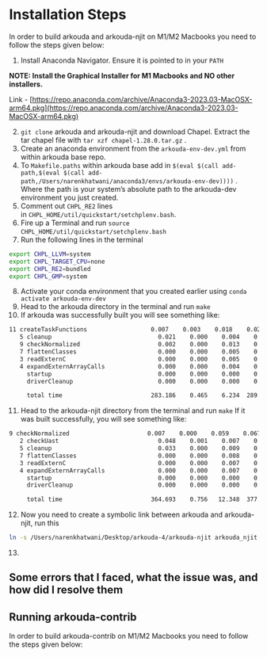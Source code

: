 # Installation Steps

In order to build arkouda and arkouda-njit on M1/M2 Macbooks you need to follow the steps given below:

1. Install Anaconda Navigator. Ensure it is pointed to in your `PATH`

**NOTE: Install the Graphical Installer for M1 Macbooks and NO other installers.**

Link - [https://repo.anaconda.com/archive/Anaconda3-2023.03-MacOSX-arm64.pkg](https://repo.anaconda.com/archive/Anaconda3-2023.03-MacOSX-arm64.pkg)

2. `git clone` arkouda and arkouda-njit and download Chapel. Extract the tar chapel file with `tar xzf chapel-1.28.0.tar.gz` .
3. Create an anaconda environment from the `arkouda-env-dev.yml` from within arkouda base repo.
4. To `Makefile.paths` within arkouda base add in `$(eval $(call add-path,$(eval $(call add-path,/Users/narenkhatwani/anaconda3/envs/arkouda-env-dev))))` . Where the path is your system’s absolute path to the arkouda-dev environment you just created.
5. Comment out `CHPL_RE2` lines in `CHPL_HOME/util/quickstart/setchplenv.bash`.
6. Fire up a Terminal and run `source CHPL_HOME/util/quickstart/setchplenv.bash` 
7. Run  the following lines in the terminal 

```bash
export CHPL_LLVM=system
export CHPL_TARGET_CPU=none
export CHPL_RE2=bundled
export CHPL_GMP=system
```

8. Activate your conda environment that you created earlier using `conda activate arkouda-env-dev` 
9. Head to the arkouda directory in the terminal and run `make` 
10. If arkouda was successfully built you will see something like:

```bash
11 createTaskFunctions                  0.007    0.003    0.018    0.028   0.0  289.830 100.0
   5 cleanup                              0.021    0.000    0.004    0.025   0.0  289.855 100.0
   9 checkNormalized                      0.002    0.000    0.013    0.015   0.0  289.870 100.0
   7 flattenClasses                       0.000    0.000    0.005    0.005   0.0  289.875 100.0
   3 readExternC                          0.000    0.000    0.005    0.005   0.0  289.880 100.0
   4 expandExternArrayCalls               0.000    0.000    0.004    0.005   0.0  289.885 100.0
     startup                              0.000    0.000    0.000    0.000   0.0  289.885 100.0
     driverCleanup                        0.000    0.000    0.000    0.000   0.0  289.885 100.0

     total time                         283.186    0.465    6.234  289.885
```

11. Head to the arkouda-njit directory from the terminal and run `make` If it was built successfully, you will see something like:

```bash
9 checkNormalized                      0.007    0.000    0.059    0.067   0.0  377.675 100.0
   2 checkUast                            0.048    0.001    0.007    0.057   0.0  377.732 100.0
   5 cleanup                              0.033    0.000    0.009    0.042   0.0  377.774 100.0
   7 flattenClasses                       0.000    0.000    0.008    0.008   0.0  377.782 100.0
   3 readExternC                          0.000    0.000    0.007    0.007   0.0  377.789 100.0
   4 expandExternArrayCalls               0.000    0.000    0.007    0.007   0.0  377.796 100.0
     startup                              0.000    0.000    0.000    0.000   0.0  377.796 100.0
     driverCleanup                        0.000    0.000    0.000    0.000   0.0  377.796 100.0

     total time                         364.693    0.756   12.348  377.796
```

12. Now you need to create a symbolic link between arkouda and arkouda-njit, run this 

```bash
ln -s /Users/narenkhatwani/Desktop/arkouda-4/arkouda-njit arkouda_njit
```
13. 

## Some errors that I faced, what the issue was, and how did I resolve them

## Running arkouda-contrib

In order to build arkouda-contrib on M1/M2 Macbooks you need to follow the steps given below:
